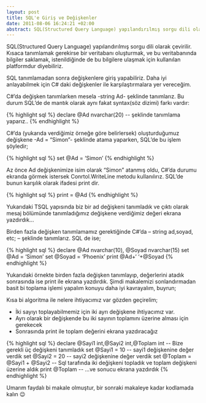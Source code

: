 ```yaml
---
layout: post
title: SQL'e Giriş ve Değişkenler
date: 2011-08-06 16:24:21 +02:00
abstract: SQL(Structured Query Language) yapılandırılmış sorgu dili olarak çevirilir. Kısaca tanımlamak gerekirse bir veritabanı oluşturmak, ve bu veritabanında bilgiler saklamak,...
---
```


SQL(Structured Query Language) yapılandırılmış sorgu dili olarak çevirilir. Kısaca tanımlamak gerekirse bir veritabanı oluşturmak, ve bu veritabanında bilgiler saklamak, istenildiğinde de bu bilgilere ulaşmak için kullanılan platformdur diyebiliriz.

SQL tanımlamadan sonra değişkenlere giriş yapabiliriz. Daha iyi anlayabilmek için C# daki değişkenler ile karşılaştırmalara yer vereceğim.

C#’da değişken tanımlarken mesela -string Ad- şeklinde tanımlarız. Bu durum SQL’de de mantık olarak aynı fakat syntax(söz dizimi) farkı vardır:

{% highlight sql %}
declare  @Ad nvarchar(20) -- şeklinde tanımlama yaparız..
{% endhighlight %}

C#’da (yukarıda verdiğimiz örneğe göre belirlersek) oluşturduğumuz değişkene -Ad = “Simon”- şeklinde atama yaparken, SQL’de bu işlem şöyledir;

{% highlight sql %}
set @Ad = ‘Simon’
{% endhighlight %}

Az önce Ad değişkenimize isim olarak “Simon” atanmış oldu, C#’da durumu ekranda görmek istersek Conrtol.WriteLine metodu kullanılırız. SQL’de bunun karşılık olarak ifadesi print dir.

{% highlight sql %}
print = @Ad
{% endhighlight %}

Yukarıdaki TSQL  yapısında biz bir ad değişkeni tanımladık ve çıktı olarak mesaj bölümünde tanımladığımız değişkene verdiğimiz değeri ekrana yazdırdık…

Birden fazla değişken tanımlamamız gerektiğinde C#’da – string ad,soyad, etc; – şeklinde tanımlarız. SQL de ise;

{% highlight sql %}
declare @Ad nvarchar(10), @Soyad nvarchar(15)
set @Ad = ‘Simon’
set @Soyad = ‘Phoenix’
print @Ad+‘  ‘+@Soyad
{% endhighlight %}

Yukarıdaki örnekte birden fazla değişken tanımlayıp, değerlerini atadık sonrasında ise print ile ekrana yazdırdık. Şimdi makalemizi sonlandırmadan basit bi toplama işlemi yapalım konuyu daha iyi kavrayalım, buyrun;

Kısa bi algoritma ile nelere ihtiyacımız var gözden geçirelim;

  - İki sayıyı toplayabilmemiz için iki ayrı değişkene ihtiyacımız var.
  - Ayrı olarak bir değişkende bu iki sayının toplamını üzerine alması için gerekecek
  - Sonrasında print ile toplam değerini ekrana yazdıracağız

{% highlight sql %}
declare @Sayi1 int,@Sayi2 int,@Toplam int -- Bize gerekli üç değişkeni tanımladık
set @Sayi1 = 10 -- sayi1 değişkenine değer verdik
set @Sayi2 = 20 -- sayi2 değişkenine değer verdik
set @Toplam = @Sayi1 + @Sayi2 -- Sql tarafında iki değişkeni topladık ve toplam değişkeni üzerine aldık
print @Toplam -- …ve sonucu ekrana yazdırdık
{% endhighlight %}

Umarım faydalı bi makale olmuştur, bir sonraki makaleye kadar kodlamada kalın 😉
